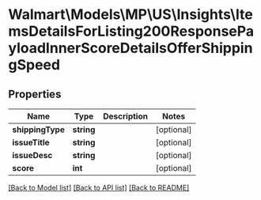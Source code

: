 # Walmart\Models\MP\US\Insights\ItemsDetailsForListing200ResponsePayloadInnerScoreDetailsOfferShippingSpeed

## Properties

Name | Type | Description | Notes
------------ | ------------- | ------------- | -------------
**shippingType** | **string** |  | [optional]
**issueTitle** | **string** |  | [optional]
**issueDesc** | **string** |  | [optional]
**score** | **int** |  | [optional]


[[Back to Model list]](./) [[Back to API list]](../../../../../README.md#supported-apis) [[Back to README]](../../../../../README.md)
